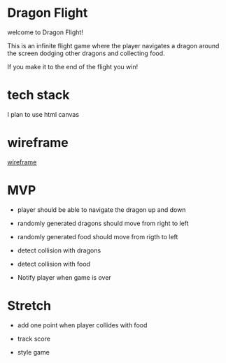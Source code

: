 # Dragon Flight

welcome to Dragon Flight!

This is an infinite flight game where the player navigates a dragon around the screen dodging other dragons and collecting food.

If you make it to the end of the flight you win!

# tech stack

I plan to use html canvas


# wireframe

[wireframe](./images/wf.png)



# MVP

+ player should be able to navigate the dragon up and down

+ randomly generated dragons should move from right to left

+ randomly generated food should move from rigth to left

+ detect collision with dragons

+ detect collision with food

+ Notify player when game is over


# Stretch 

+ add one point when player collides with food

+ track score

+ style game
